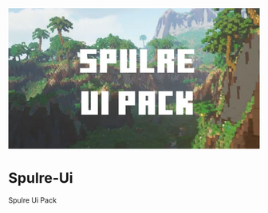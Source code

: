 <img src="https://github.com/Armamem0t/my-feil/blob/main/pngs/tudideicon.jpg?">

# Spulre-Ui
Spulre Ui Pack
